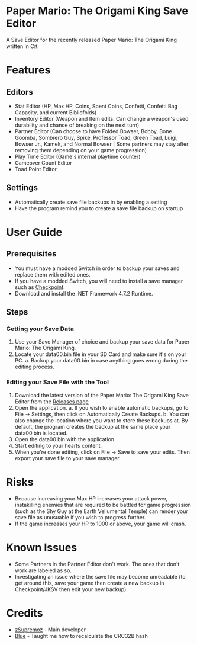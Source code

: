 # Paper Mario: The Origami King Save Editor
A Save Editor for the recently released Paper Mario: The Origami King written in C#.

# Features
## Editors
* Stat Editor (HP, Max HP, Coins, Spent Coins, Confetti, Confetti Bag Capacity, and current Bibliofolds)
* Inventory Editor (Weapon and Item edits. Can change a weapon's used durability and chance of breaking on the next turn)
* Partner Editor (Can choose to have Folded Bowser, Bobby, Bone Goomba, Sombrero Guy, Spike, Professor Toad, Green Toad, Luigi, Bowser Jr., Kamek, and Normal Bowser | Some partners may stay after removing them depending on your game progression)
* Play Time Editor (Game's internal playtime counter)
* Gameover Count Editor
* Toad Point Editor
## Settings
* Automatically create save file backups in by enabling a setting
* Have the program remind you to create a save file backup on startup

# User Guide
## Prerequisites
* You must have a modded Switch in order to backup your saves and replace them with edited ones.
* If you have a modded Switch, you will need to install a save manager such as [Checkpoint](https://github.com/FlagBrew/Checkpoint/releases/tag/v3.7.4).
* Download and install the .NET Framework 4.7.2 Runtime.

## Steps
### Getting your Save Data
1. Use your Save Manager of choice and backup your save data for Paper Mario: The Origami King.
2. Locate your data00.bin file in your SD Card and make sure it's on your PC.
 a. Backup your data00.bin in case anything goes wrong during the editing process.
 
### Editing your Save File with the Tool
1. Download the latest version of the Paper Mario: The Origami King Save Editor from the [Releases page](https://github.com/zSupremoz/Paper-Mario-TOK-Save-Editor/releases)
2. Open the application.
 a. If you wish to enable automatic backups, go to File -> Settings, then click on Automatically Create Backups.
 b. You can also change the location where you want to store these backups at. By default, the program creates the backup at the same place your data00.bin is located.
3. Open the data00.bin with the application.
4. Start editing to your hearts content.
5. When you're done editing, click on File -> Save to save your edits. Then export your save file to your save manager.

# Risks
* Because increasing your Max HP increases your attack power, instakilling enemies that are required to be battled for game progression (such as the Shy Guy at the Earth Vellumental Temple) can render your save file as unusuable if you wish to progress further.
* If the game increases your HP to 1000 or above, your game will crash.

# Known Issues
* Some Partners in the Partner Editor don't work. The ones that don't work are labeled as so.
* Investigating an issue where the save file may become unreadable (to get around this, save your game then create a new backup in Checkpoint/JKSV then edit your new backup).

# Credits
* [zSupremoz](https://twitter.com/zSupremoz) - Main developer
* [Blue](https://twitter.com/1mBlueDabadee) - Taught me how to recalculate the CRC32B hash

